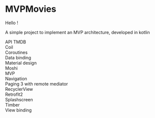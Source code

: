 # MVPMovies

Hello !

A simple project to implement an MVP architecture, developed in kotlin

API TMDB  
Coil  
Coroutines  
Data binding   
Material design  
Moshi  
MVP  
Navigation  
Paging 3 with remote mediator  
RecyclerView  
Retrofit2  
Splashscreen  
Timber  
View binding
